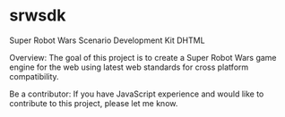srwsdk
======

Super Robot Wars Scenario Development Kit DHTML

Overview:
The goal of this project is to create a Super Robot Wars game engine for the web using latest web standards for cross platform compatibility.

Be a contributor:
If you have JavaScript experience and would like to contribute to this project, please let me know.
